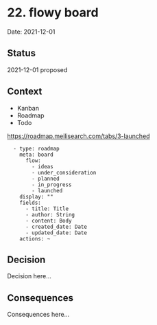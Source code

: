 # 22. flowy board

Date: 2021-12-01

## Status

2021-12-01 proposed

## Context

- Kanban
- Roadmap
- Todo

https://roadmap.meilisearch.com/tabs/3-launched

```
  - type: roadmap
    meta: board
      flow:
        - ideas
        - under_consideration
        - planned
        - in_progress
        - launched
    display: ""
    fields:
      - title: Title
      - author: String
      - content: Body
      - created_date: Date
      - updated_date: Date
    actions: ~
```

## Decision

Decision here...

## Consequences

Consequences here...

